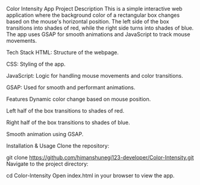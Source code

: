 Color Intensity App
Project Description
This is a simple interactive web application where the background color of a rectangular box changes based on the mouse's horizontal position. The left side of the box transitions into shades of red, while the right side turns into shades of blue. The app uses GSAP for smooth animations and JavaScript to track mouse movements.

Tech Stack
HTML: Structure of the webpage.

CSS: Styling of the app.

JavaScript: Logic for handling mouse movements and color transitions.

GSAP: Used for smooth and performant animations.

Features
Dynamic color change based on mouse position.

Left half of the box transitions to shades of red.

Right half of the box transitions to shades of blue.

Smooth animation using GSAP.

Installation & Usage
Clone the repository:


git clone https://github.com/himanshunegi123-developer/Color-Intensity.git
Navigate to the project directory:


cd Color-Intensity
Open index.html in your browser to view the app.

